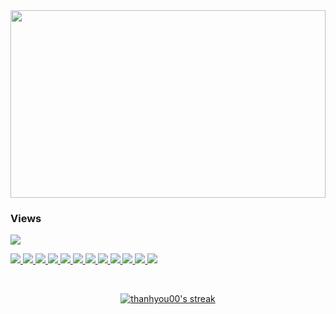 
<!-- <div align="center"  style='border: 10px solid #ffffff'>

 </div>  -->


<!-- <div align="center">
<a href="https://github.com/thanhyou00">
    <img src="https://readme-typing-svg.herokuapp.com/?lines=There+is+crack+in+everything,;+that’s+how+the+light+gets+in.;&center=true&width=500&height=50"/>
</a>
 </div> -->
<img src="https://media.giphy.com/media/OBnIvqqpKFbZam9Wmj/giphy.gif" width=100% height=300 />

### Views

<a href="https://github.com/thanhyou00">
    <img src="https://komarev.com/ghpvc/?username=thanhyou00">
</a> 

<!-- ### Statistics

  <a href="https://github.com/thanhyou00/github-readme-stats"><img alt="thanhyou00's Github Stats" src="https://github-readme-stats.vercel.app/api?username=thanhyou00&show_icons=true&count_private=true&theme=react&hide_border=true&bg_color=0D1117" /></a>
  <a align="right" href="https://github.com/thanhyou00/github-readme-stats"><img alt="thanhyou00's Top Languages" src="https://github-readme-stats.vercel.app/api/top-langs/?username=thanhyou00&langs_count=8&count_private=true&layout=compact&theme=react&hide_border=true&bg_color=0D1117" /></a>
  <br/> -->

<!-- 
### Languages -->

<p>    
<a href="https://developer.mozilla.org/en-US/docs/Web/JavaScript" target="_blank"> <img src="https://img.icons8.com/color/48/000000/javascript.png"/> </a> 
<a href="https://www.w3.org/html/" target="_blank"> <img src="https://img.icons8.com/color/48/000000/html-5.png"/> </a> 
<a href="https://www.w3schools.com/css/" target="_blank"> <img src="https://img.icons8.com/color/48/000000/css3.png"/> </a> 
<a href="https://www.java.com" target="_blank"> <img src="https://img.icons8.com/color/48/000000/java-coffee-cup-logo.png"/> </a>
<a href="https://www.w3schools.com/sql/" target="_blank"> <img src="https://img.icons8.com/color/48/000000/microsoft-sql-server.png"/> </a>  
<a href="https://about.gitlab.com/" target="_blank"> <img src="https://img.icons8.com/color/48/null/gitlab.png"/> </a> 
<a href="https://www.w3schools.com/cpp/" target="_blank"> <img src="https://img.icons8.com/color/48/000000/c-plus-plus-logo.png"/> </a>  
<a href="https://reactjs.org/" target="_blank"> <img src="https://img.icons8.com/color/48/000000/react-native.png"/> </a> 
<a href="https://getbootstrap.com" target="_blank"> <img src="https://img.icons8.com/color/48/000000/bootstrap.png"/> </a>
<a href="https://angular.io/" target="_blank"> <img src="https://img.icons8.com/color/48/000000/angularjs.png"/> </a> 
<a href="https://vuejs.org/" target="_blank"> <img src="https://img.icons8.com/color/48/000000/vue-js.png"/> </a> 
<a href="https://laravel.com/" target="_blank"> <img src="https://img.icons8.com/fluency/48/null/laravel.png"/> </a> 
</p>
<br>
<p align="center">
    <a href="https://github.com/thanhyou00/github-readme-streak-stats">
        <img title="🔥 Get streak stats for your profile at git.io/streak-stats" alt="thanhyou00's streak" src="https://github-readme-streak-stats.herokuapp.com/?user=thanhyou00&theme=black-ice&hide_border=true&stroke=0000&background=060A0CD0"/>
    </a>
</p>

[youtube]: https://www.youtube.com/channel/UCJrZG7d10z_Xv2fPanjOvzA
[instagram]: https://www.instagram.com/thanhyou00
[twitter]: https://twitter.com/thanhyou00
